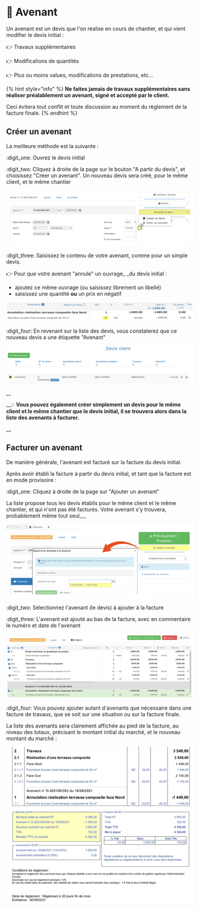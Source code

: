 # 📎 Avenant



Un avenant est un devis que l'on réalise en cours de chantier, et qui vient modifier le devis initial :

:point_right: Travaux supplémentaires

:point_right: Modifications de quantités

:point_right: Plus ou moins values, modifications de prestations, etc...

{% hint style="info" %}
**Ne faites jamais de travaux supplémentaires sans réaliser préalablement un avenant, signé et accepté par le client.**

Ceci évitera tout conflit et toute discussion au moment du règlement de la facture finale.
{% endhint %}



## Créer un avenant



La meilleure méthode est la suivante :

:digit_one: Ouvrez le devis initial

:digit_two: Cliquez à droite de la page sur le bouton "A partir du devis", et choisissez "Créer un avenant". Un nouveau devis sera créé, pour le même client, et le même chantier

![](../../.gitbook/assets/screenshot-137c-.png)

 :digit_three: Saisissez le contenu de votre avenant, comme pour un simple devis.

:point_right: Pour que votre avenant "annule" un ouvrage_ _du devis initial : 

* ajoutez ce même ouvrage (ou saisissez librement un libellé)
* saisissez une quantité **ou** un prix en négatif

![](../../.gitbook/assets/screenshot-139a-.png)

:digit_four: En revenant sur la liste des devis, vous constaterez que ce nouveau devis a une étiquette "Avenant"

![](../../.gitbook/assets/screenshot-138a-.png)

__

__:bulb: **Vous pouvez également créer simplement un devis pour le même client et le même chantier que le devis initial, il se trouvera alors dans la liste des avenants à facturer.**

__

## Facturer un avenant

De manière générale, l'avenant est facturé sur la facture du devis initial.

Après avoir établi la facture à partir du devis initial, et tant que la facture est en mode provisoire :



:digit_one: Cliquez à droite de la page sur "Ajouter un avenant"

La liste propose tous les devis établis pour le même client et le même chantier, et qui n'ont pas été facturés. Votre avenant s'y trouvera, probablement même tout seul_._

![](../../.gitbook/assets/screenshot-141c-.png)



:digit_two: Sélectionnez l'avenant (le devis) à ajouter à la facture



:digit_three: L'avenant est ajouté au bas de la facture, avec en commentaire le numéro et date de l'avenant

![](../../.gitbook/assets/screenshot-142-.png)



:digit_four: Vous pouvez ajouter autant d'avenants que nécessaire dans une facture de travaux, que se soit sur une situation ou sur la facture finale.



La liste des avenants sera clairement affichée au pied de la facture, au niveau des totaux, précisant le montant initial du marché, et le nouveau montant du marché :

![](../../.gitbook/assets/capture-decran-du-2021-08-16-01-18-331a.png)
